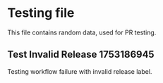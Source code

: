 # Testing file

This file contains random data, used for PR testing.


## Test Invalid Release 1753186945

Testing workflow failure with invalid release label.

